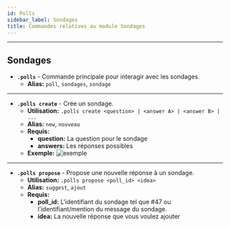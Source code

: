 ```yaml
---
id: Polls
sidebar_label: Sondages
title: Commandes relatives au module Sondages
---
```


---


## Sondages
- **`.polls`** - Commande principale pour interagir avec les sondages.
    - **Alias:** `poll`, `sondages`, `sondage`
---
- **`.polls create`** - Crée un sondage.
    - **Utilisation:** `.polls create <question> | <answer A> | <answer B> | ...`
    - **Alias:** `new`, `nouveau`
    - **Requis:**
        - **question:** La question pour le sondage
        - **answers:** Les réponses possibles
    - **Exemple:**
      ![exemple](/img/docs/commands/Polls/create/example.png)
---
- **`.polls propose`** - Propose une nouvelle réponse à un sondage.
    - **Utilisation:** `.polls propose <poll_id> <idea>`
    - **Alias:** `suggest`, `ajout`
    - **Requis:**
        - **poll_id:** L'identifiant du sondage tel que #47 ou l'identifiant/mention du message du sondage.
        - **idea:** La nouvelle réponse que vous voulez ajouter
